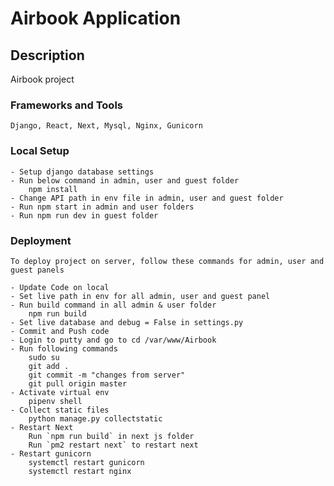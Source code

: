 # Airbook Application

## Description

Airbook project 

### Frameworks and Tools
	Django, React, Next, Mysql, Nginx, Gunicorn

### Local Setup
	- Setup django database settings
	- Run below command in admin, user and guest folder
		npm install
	- Change API path in env file in admin, user and guest folder
	- Run npm start in admin and user folders
	- Run npm run dev in guest folder

### Deployment
	To deploy project on server, follow these commands for admin, user and guest panels

	- Update Code on local
	- Set live path in env for all admin, user and guest panel
	- Run build command in all admin & user folder
		npm run build 
	- Set live database and debug = False in settings.py
	- Commit and Push code
	- Login to putty and go to cd /var/www/Airbook
	- Run following commands
		sudo su
		git add .
		git commit -m "changes from server"
		git pull origin master
	- Activate virtual env
		pipenv shell
	- Collect static files
		python manage.py collectstatic
	- Restart Next 
		Run `npm run build` in next js folder
		Run `pm2 restart next` to restart next
	- Restart gunicorn
		systemctl restart gunicorn
		systemctl restart nginx

